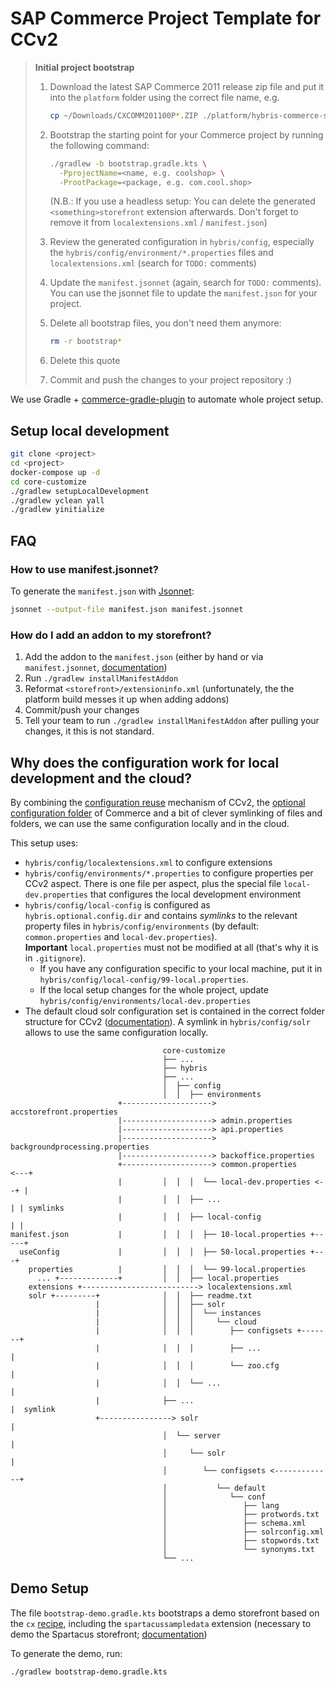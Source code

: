 # SAP Commerce Project Template for CCv2

> **Initial project bootstrap**
>
> 1. Download the latest SAP Commerce 2011 release zip file and put it into the `platform` folder
>    using the correct file name, e.g.
>
>    ```bash
>    cp ~/Downloads/CXCOMM201100P*.ZIP ./platform/hybris-commerce-suite-2011.0.zip
>    ```
>
> 1. Bootstrap the starting point for your Commerce project by running the following command:
>
>    ```bash
>    ./gradlew -b bootstrap.gradle.kts \
>      -PprojectName=<name, e.g. coolshop> \
>      -ProotPackage=<package, e.g. com.cool.shop>
>    ```
>
>    (N.B.: If you use a headless setup: You can delete the generated `<something>storefront` extension
>     afterwards. Don't forget to remove it from `localextensions.xml` / `manifest.json`)
> 1. Review the generated configuration in `hybris/config`, especially the `hybris/config/environment/*.properties`
>    files and `localextensions.xml` (search for `TODO:` comments)
> 1. Update the `manifest.jsonnet` (again, search for `TODO:` comments).\
>    You can use the jsonnet file to update the `manifest.json` for your project.
> 1. Delete all bootstrap files, you don't need them anymore:
>
>    ```bash
>    rm -r bootstrap*
>    ```
>
> 1. Delete this quote
> 1. Commit and push the changes to your project repository :)

We use Gradle + [commerce-gradle-plugin][plugin] to automate whole project setup.

[plugin]: https://github.com/SAP/commerce-gradle-plugin

## Setup local development

```sh
git clone <project>
cd <project>
docker-compose up -d
cd core-customize
./gradlew setupLocalDevelopment
./gradlew yclean yall
./gradlew yinitialize
```

## FAQ

###  How to use manifest.jsonnet?

To generate the `manifest.json` with [Jsonnet](https://jsonnet.org/):

```bash
jsonnet --output-file manifest.json manifest.jsonnet
```

### How do I add an addon to my storefront?

1. Add the addon to the `manifest.json` (either by hand or via `manifest.jsonnet`, [documentation][addon])
1. Run `./gradlew installManifestAddon`
1. Reformat `<storefront>/extensioninfo.xml` (unfortunately, the the platform build messes it up when adding addons)
1. Commit/push your changes
1. Tell your team to run `./gradlew installManifestAddon` after pulling your changes, it this is not standard.

[addon]: https://help.sap.com/viewer/1be46286b36a4aa48205be5a96240672/LATEST/en-US/9a3ab7d08c704fccb7fd899e876d41d6.html

## Why does the configuration work for local development and the cloud?

By combining the [configuration reuse][reuse] mechanism of CCv2, the [optional configuration folder][folder]
of Commerce and a bit of clever symlinking of files and folders, we can use the same configuration
locally and in the cloud.

This setup uses:

- `hybris/config/localextensions.xml` to configure extensions
- `hybris/config/environments/*.properties` to configure properties per CCv2 aspect.
   There is one file per aspect, plus the special file `local-dev.properties` that configures the local development environment
- `hybris/config/local-config` is configured as `hybris.optional.config.dir` and contains *symlinks* 
  to the relevant property files in `hybris/config/environments` (by default: `common.properties` and `local-dev.properties`).\
  **Important** `local.properties` must not be modified at all (that's why it is in `.gitignore`).
  - If you have any configuration specific to your local machine, put it in `hybris/config/local-config/99-local.properties`.
  - If the local setup changes for the whole project, update `hybris/config/environments/local-dev.properties`
- The default cloud solr configuration set is contained in the correct folder structure for CCv2 ([documentation][solr]).
  A symlink in `hybris/config/solr` allows to use the same configuration locally.

```
                                  core-customize
                                  ├── ...
                                  ├── hybris
                                  ├── ...
                                  │  ├── config
                                  │  │  ├── environments
                        +--------------------> accstorefront.properties
                        |--------------------> admin.properties
                        |--------------------> api.properties
                        |--------------------> backgroundprocessing.properties
                        |--------------------> backoffice.properties
                        +--------------------> common.properties     <---+
                        |         │  │  │  └── local-dev.properties <--+ |
                        |         │  │  ├── ...                        | | symlinks
                        |         │  │  ├── local-config               | |
manifest.json           |         │  │  │  ├── 10-local.properties +-----+
  useConfig             |         │  │  │  ├── 50-local.properties +---+
    properties          |         │  │  │  └── 99-local.properties
      ... +-------------+         │  │  ├── local.properties
    extensions +--------------------------> localextensions.xml
    solr +---------+              │  │  ├── readme.txt
                   |              │  │  ├── solr
                   |              │  │  │  └── instances
                   |              │  │  │     └── cloud
                   |              │  │  │        ├── configsets +-------+
                   |              │  │  │        ├── ...                |
                   |              │  │  │        └── zoo.cfg            |
                   |              │  │  └── ...                         |
                   |              ├── ...                               |  symlink
                   +----------------> solr                              |
                                  │  └── server                         |
                                  │     └── solr                        |
                                  │        └── configsets <-------------+
                                  │           └── default
                                  │              └── conf
                                  │                 ├── lang
                                  │                 ├── protwords.txt
                                  │                 ├── schema.xml
                                  │                 ├── solrconfig.xml
                                  │                 ├── stopwords.txt
                                  │                 └── synonyms.txt
                                  └── ...

```

[reuse]: https://help.sap.com/viewer/1be46286b36a4aa48205be5a96240672/LATEST/en-US/2311d89eef9344fc81ef168ac9668307.html
[folder]: https://help.sap.com/viewer/b490bb4e85bc42a7aa09d513d0bcb18e/LATEST/en-US/8beb75da86691014a0229cf991cb67e4.html
[solr]: https://help.sap.com/viewer/b2f400d4c0414461a4bb7e115dccd779/LATEST/en-US/f7251d5a1d6848489b1ce7ba46300fe6.html

## Demo Setup

The file `bootstrap-demo.gradle.kts` bootstraps a demo storefront based on the `cx` [recipe][recipe],
including the `spartacussampledata` extension (necessary to demo the Spartacus storefront; [documentation][spartacussample])

To generate the demo, run:
```
./gradlew bootstrap-demo.gradle.kts
```
[spartacussample]: https://sap.github.io/spartacus-docs/spartacussampledata-extension/
[recipe]: https://help.sap.com/viewer/a74589c3a81a4a95bf51d87258c0ab15/2011/en-US/f09d46cf4a2546b586ed7021655e4715.html
